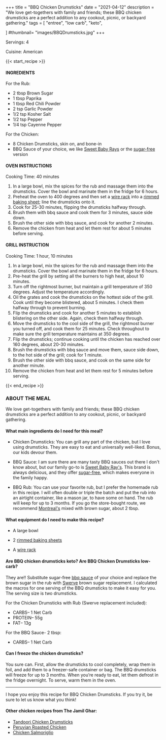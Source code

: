 +++
title = "BBQ Chicken Drumsticks"
date = "2021-04-12"
description = "We love get-togethers with family and friends; these BBQ chicken drumsticks are a perfect addition to any cookout, picnic, or backyard gathering."
tags = [
    "entree",
    "low carb",
    "keto",
    
]
#thumbnail= "images/BBQDrumsticks.jpg"
+++

Servings: 4 <!--more-->

Cuisine: American

{{< start_recipe >}}

#### INGREDIENTS 

For the Rub: 

* 2 tbsp Brown Sugar
* 1 tbsp Paprika
* 1 tbsp Red Chili Powder
* 2 tsp Garlic Powder
* 1/2 tsp Kosher Salt
* 1/2 tsp Pepper
* 1/4 tsp Cayenne Pepper

For the Chicken: 

* 8 Chicken Drumsticks, skin on, and bone-in
* BBQ Sauce of your choice, we like [Sweet Baby Rays](https://amzn.to/2NsxauJ) or the [sugar-free](https://amzn.to/2MYvhWR) version

#### OVEN INSTRUCTIONS

Cooking Time: 40 minutes 

1. In a large bowl, mix the spices for the rub and massage them into the drumsticks. Cover the bowl and marinate them in the fridge for 6 hours.
2. Preheat the oven to 400 degrees and then set a [wire rack](https://amzn.to/3AQLn8k) into a [rimmed baking sheet](https://amzn.to/3COm9rS); line the drumsticks onto it.
3. Cook for 25-30 minutes, flipping the drumsticks halfway through.
4. Brush them with bbq sauce and cook them for 3 minutes, sauce side down. 
5. Brush the other side with bbq sauce, and cook for another 2 minutes.  
6. Remove the chicken from heat and let them rest for about 5 minutes before serving.

#### GRILL INSTRUCTION 

Cooking Time: 1 hour, 10 minutes

1. In a large bowl, mix the spices for the rub and massage them into the drumsticks. Cover the bowl and marinate them in the fridge for 6 hours.
2. Pre-heat the grill by setting all the burners to high heat, about 10 minutes.
3. Turn off the rightmost burner, but maintain a grill temperature of 350 degrees. Adjust the temperature accordingly.
4. Oil the grates and cook the drumsticks on the hottest side of the grill. Cook until they become blistered, about 5 minutes. I check them halfway through to prevent burning. 
5. Flip the drumsticks and cook for another 5 minutes to establish blistering on the other side. Again, check them halfway through. 
6. Move the drumsticks to the cool side of the grill, the rightmost burner you turned off, and cook them for 25 minutes. Check throughout to make sure the grill temperature maintains at 350 degrees. 
7. Flip the drumsticks; continue cooking until the chicken has reached over 160 degrees, about 20-30 minutes.
8. Brush the drumsticks with bbq sauce and move them, sauce side down, to the hot side of the grill; cook for 1 minute. 
9. Brush the other side with bbq sauce, and cook on the same side for another minute.  
10. Remove the chicken from heat and let them rest for 5 minutes before serving.

{{< end_recipe >}}

### ABOUT THE MEAL 

We love get-togethers with family and friends; these BBQ chicken drumsticks are a perfect addition to any cookout, picnic, or backyard gathering. 

#### What main ingredients do I need for this meal?

* Chicken Drumsticks: You can grill any part of the chicken, but I love using drumsticks. They are easy to eat and universally well-liked. Bonus, our kids devour them. 

* BBQ Sauce: I am sure there are many tasty BBQ sauces out there I don't know about, but our family go-to is [Sweet Baby Ray's](https://amzn.to/2NsxauJ). This brand is always delicious, and they offer [sugar-free](https://amzn.to/2MYvhWR), which makes everyone in the family happy. 

* BBQ Rub: You can use your favorite rub, but I prefer the homemade rub in this recipe. I will often double or triple the batch and put the rub into an airtight container, like a mason jar, to have some on hand. The rub will keep for up to 3 months. If you go the store-bought route, we recommend [Montreal's](https://amzn.to/2QOX1P8) mixed with brown sugar, about 2 tbsp.

#### What equipment do I need to make this recipe?

* A large bowl 

* 2 [rimmed baking sheets](https://amzn.to/3COm9rS)

*  A [wire rack](https://amzn.to/3AQLn8k)

#### Are BBQ chicken drumsticks keto? Are BBQ Chicken Drumsticks low-carb?

They are!! Substitute sugar-free [bbq sauce](https://amzn.to/2MYvhWR) of your choice and replace the brown sugar in the rub with [Swerve](https://amzn.to/39rvQQS) brown sugar replacement. I calculated the macros for one serving of the BBQ drumsticks to make it easy for you. The serving size is two drumsticks. 

For the Chicken Drumsticks with Rub (Swerve replacement included): 

* CARBS– 1 Net Carb
* PROTEIN– 55g
* FAT– 13g

For the BBQ Sauce- 2 tbsp: 

* CARBS– 1 Net Carb 

#### Can I freeze the chicken drumsticks?

You sure can. First, allow the drumsticks to cool completely, wrap them in foil, and add them to a freezer-safe container or bag. The BBQ drumsticks will freeze for up to 3 months. When you’re ready to eat, let them defrost in the fridge overnight. To serve, warm them in the oven. 

----

I hope you enjoy this recipe for BBQ Chicken Drumsticks. If you try it, be sure to let us know what you think!

#### Other chicken recipes from The Jamil Ghar:

* [Tandoori Chicken Drumsticks](https://www.jamilghar.com/recipe/tandoori_chicken/)
* [Peruvian Roasted Chicken](https://www.jamilghar.com/recipe/peruvian_chicken/)
* [Chicken Salmoriglio](https://www.jamilghar.com/recipe/chicken_salmoriglio/)

